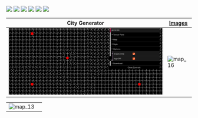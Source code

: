 <img src="/docs/assets/images/%5Bmap%5D01.png" width="9%"></img> <img src="/docs/assets/images/%5Bmap%5D02.png" width="9%"></img> <img src="/docs/assets/images/%5Bmap%5D03.png" width="9%"></img> <img src="/docs/assets/images/%5Bmap%5D04.png" width="9%"></img> <img src="/docs/assets/images/%5Bmap%5D05.png" width="9%"></img> <img src="/docs/assets/images/%5Bmap%5D06.png" width="9%"></img> 



| City Generator                        | [Images](https://github.com/universalbit-dev/CityGenerator/tree/master/docs/assets/images)                             |
| ----------------------------------- | ----------------------------------- |
| ![map01](https://github.com/universalbit-dev/CityGenerator/blob/master/docs/assets/images/%5Bmap%5D17.png) | ![map_16](https://github.com/universalbit-dev/CityGenerator/blob/master/docs/assets/images/%5Bmap%5D16.png) |

|                             |                             |
| ----------------------------------- | ----------------------------------- |
| ![map_13](https://github.com/universalbit-dev/CityGenerator/blob/master/docs/assets/images/%5Bmap%5D13.png)  |

